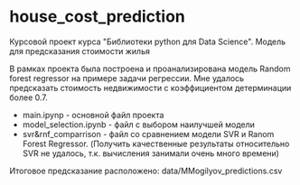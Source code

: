 # house_cost_prediction
Курсовой проект курса "Библиотеки python для Data Science". Модель для предсказания стоимости жилья

В рамках проекта была построена и проанализирована модель Random forest regressor на примере задачи регрессии. Мне удалось предсказать стоимость недвижимости с коэффициентом детерминации более 0.7. 
- main.ipynp - основной файл проекта 
- model_selection.ipynb - файл с выбором наилучшей модели
- svr&rnf_comparrison - файл со сравнением модели SVR и Ranom Forest Regressor. (Получить качественные результаты относительно SVR не удалось, т.к. вычисления занимали очень много времени)

Итоговое предсказание расположено: data/MMogilyov_predictions.csv
